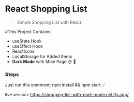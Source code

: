 # React Shopping List
> Simple Shopping List with React.

#This Project Contains:
- useState Hook
- useEffect Hook
- ReactIcons
- LocalStorage for Added Items
- **Dark Mode** with Main Page 🌞 🌙

### Steps
Just run this comment: npm install && npm start  :white_check_mark:

live version: https://shopping-list-with-dark-mode.netlify.app/
